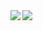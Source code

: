 <img align="left" src="https://github-readme-stats.vercel.app/api?username=rajkunamaneni&&layout=compact&count_private=true&show_icons=true&hide_border=true&card_width=200&include_all_commits=true&bg_color=0D1117&title_color=FFFFFF&text_color=FFFFFF&icon_color=FFFFFF"/>
<img align="left" src="https://github-readme-stats.vercel.app/api/top-langs/?username=rajkunamaneni&layout=compact&hide_border=false&card_width=200&bg_color=0D1117&title_color=FFFFFF&text_color=FFFFFF&icon_color=FFFFFF"/>
<!--- source for README design @Xithrius -->
